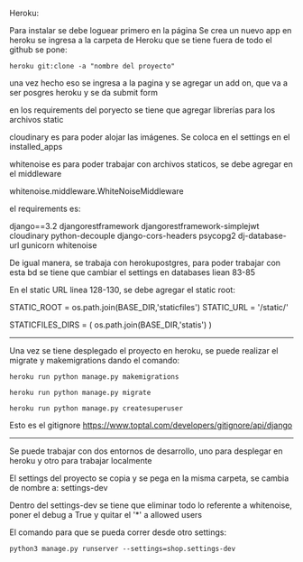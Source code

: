 Heroku:

Para instalar se debe loguear primero en la página
Se crea un nuevo app en heroku
se ingresa a la carpeta de Heroku que se tiene fuera de todo el github
se pone:

`heroku git:clone -a "nombre del proyecto"`

una vez hecho eso se ingresa a la pagina y se agregar un add on, que va a ser posgres heroku y se da submit form

en los requirements del poryecto se tiene que agregar librerías para los archivos static

cloudinary es para poder alojar las imágenes. Se coloca en el settings en el installed_apps

whitenoise es para poder trabajar con archivos staticos, se debe agregar en el middleware

whitenoise.middleware.WhiteNoiseMiddleware


el requirements es:

django==3.2
djangorestframework
djangorestframework-simplejwt
cloudinary
python-decouple
django-cors-headers
psycopg2
dj-database-url
gunicorn
whitenoise


De igual manera, se trabaja con herokupostgres, para poder trabajar con esta bd se tiene que cambiar el settings en databases liean 83-85

En el static URL linea 128-130, se debe agregar el static root:

STATIC_ROOT = os.path.join(BASE_DIR,'staticfiles')
STATIC_URL = '/static/'

STATICFILES_DIRS = (
  os.path.join(BASE_DIR,'statis')
)


____________

Una vez se tiene desplegado el proyecto en heroku, se puede realizar el migrate y makemigrations dando el comando:

`heroku run python manage.py makemigrations`

`heroku run python manage.py migrate`

`heroku run python manage.py createsuperuser`


Esto es el gitignore
https://www.toptal.com/developers/gitignore/api/django

_________________________________

Se puede trabajar con dos entornos de desarrollo, uno para desplegar en heroku y otro para trabajar localmente

El settings del proyecto se copia y se pega en la misma carpeta, se cambia de nombre a: settings-dev

Dentro del settings-dev se tiene que eliminar todo lo referente a whitenoise, poner el debug a True y quitar el '*' a allowed users

El comando para que se pueda correr desde otro settings:

`python3 manage.py runserver --settings=shop.settings-dev`